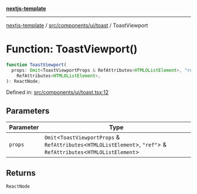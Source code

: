[**nextjs-template**](../../../../../README.md)

---

[nextjs-template](../../../../../README.md) / [src/components/ui/toast](../README.md) / ToastViewport

# Function: ToastViewport()

```ts
function ToastViewport(
  props: Omit<ToastViewportProps & RefAttributes<HTMLOListElement>, "ref"> &
    RefAttributes<HTMLOListElement>,
): ReactNode;
```

Defined in: [src/components/ui/toast.tsx:12](https://github.com/Its-Satyajit/nextjs-template/blob/main/src/components/ui/toast.tsx#L12)

## Parameters

| Parameter | Type                                                                                                                    |
| --------- | ----------------------------------------------------------------------------------------------------------------------- |
| `props`   | `Omit`\<`ToastViewportProps` & `RefAttributes`\<`HTMLOListElement`\>, `"ref"`\> & `RefAttributes`\<`HTMLOListElement`\> |

## Returns

`ReactNode`
